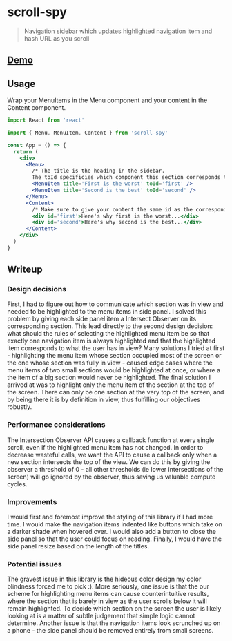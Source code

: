 # scroll-spy

> Navigation sidebar which updates highlighted navigation item and hash URL as you scroll

## [Demo](https://scroll-spy.web.app/)

## Usage

Wrap your MenuItems in the Menu component and your content in the Content component.

```jsx
import React from 'react'

import { Menu, MenuItem, Content } from 'scroll-spy'

const App = () => {
  return (
    <div>
      <Menu>
        /* The title is the heading in the sidebar.
        The toId specificies which component this section corresponds to. */
        <MenuItem title='First is the worst' toId='first' />
        <MenuItem title='Second is the best' toId='second' />
      </Menu>
      <Content>
        /* Make sure to give your content the same id as the corresponding 			MenuItem */
        <div id='first'>Here's why first is the worst...</div>
        <div id='second'>Here's why second is the best...</div>
      </Content>
    </div>
  )
}
```

## Writeup

### Design decisions

First, I had to figure out how to communicate which section was in view and needed to be highlighted to the menu items in side panel. I solved this problem by giving each side panel item a Intersect Observer on its corresponding section. This lead directly to the second design decision: what should the rules of selecting the highlighted menu item be so that exactly one navigation item is always highlighted and that the highlighted item corresponds to what the user has in view? Many solutions I tried at first - highlighting the menu item whose section occupied most of the screen or the one whose section was fully in view - caused edge cases where the menu items of two small sections would be highlighted at once, or where a the item of a big section would never be highlighted. The final solution I arrived at was to highlight only the menu item of the section at the top of the screen. There can only be one section at the very top of the screen, and by being there it is by definition in view, thus fulfilling our objectives robustly.

### Performance considerations

The Intersection Observer API causes a callback function at every single scroll, even if the highlighted menu item has not changed. In order to decrease wasteful calls, we want the API to cause a callback only when a new section intersects the top of the view. We can do this by giving the observer a threshold of 0 - all other thresholds (ie lower intersections of the screen) will go ignored by the observer, thus saving us valuable compute cycles.

### Improvements

I would first and foremost improve the styling of this library if I had more time. I would make the navigation items indented like buttons which take on a darker shade when hovered over. I would also add a button to close the side panel so that the user could focus on reading. Finally, I would have the side panel resize based on the length of the titles.

### Potential issues

The gravest issue in this library is the hideous color design my color blindness forced me to pick :). More seriously, one issue is that the our scheme for highlighting menu items can cause counterintuitive results, where the section that is barely in view as the user scrolls below it will remain highlighted. To decide which section on the screen the user is likely looking at is a matter of subtle judgement that simple logic cannot determine. Another issue is that the navigation items look scrunched up on a phone - the side panel should be removed entirely from small screens.
